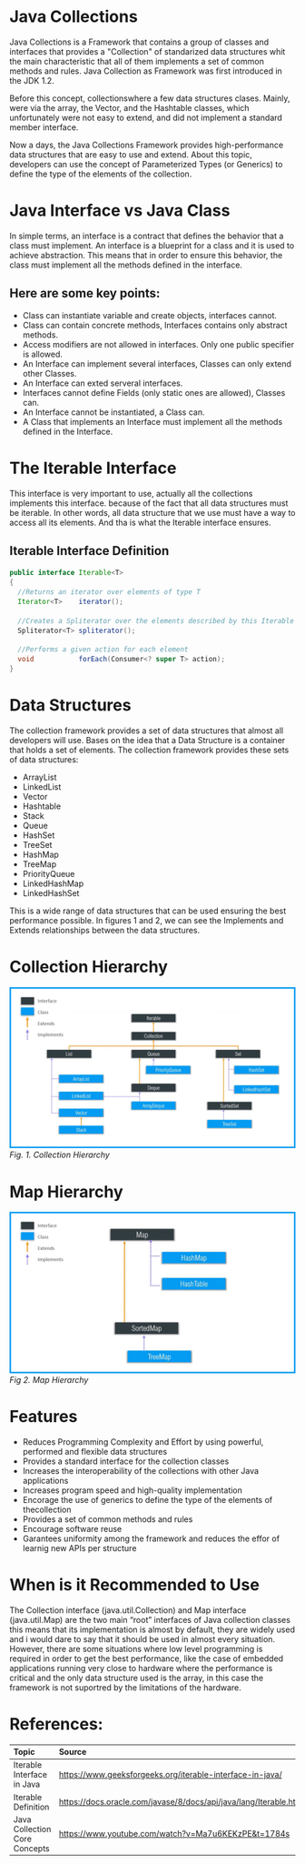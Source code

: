 # Java Collections

Java Collections is a Framework that contains a group of classes and interfaces that provides
a "Collection" of standarized data structures whit the main characteristic
that all of them implements a set of common methods and rules. Java Collection
as Framework was first introduced in the JDK 1.2.

Before this concept, collectionswhere a few data structures clases. 
Mainly, were via the array, the Vector, and the Hashtable classes, 
which unfortunately were not easy to extend, and did not implement a 
standard member interface.

Now a days, the Java Collections Framework provides high-performance 
data structures that are easy to use and extend. About this topic,
developers can use the concept of Parameterized Types (or Generics)
to define the type of the elements of the collection.

# Java Interface vs Java Class
In simple terms, an interface is a contract that defines the behavior that a class must implement.
An interface is a blueprint for a class and it is used to achieve abstraction. This means
that in order to ensure this behavior, the class must implement all the methods defined in the interface.

## Here are some key points:

- Class can instantiate variable and create objects, interfaces cannot.
- Class can contain concrete methods, Interfaces contains only abstract methods. 
- Access modifiers are not allowed in interfaces. Only one public specifier is allowed.
- An Interface can implement several interfaces, Classes can only extend other Classes.
- An Interface can exted serveral interfaces.
- Interfaces cannot define Fields (only static ones are allowed), Classes can.
- An Interface cannot be instantiated, a Class can.
- A Class that implements an Interface must implement all the methods defined in the Interface.

# The Iterable Interface
This interface is very important to use, actually all the collections implements this interface.
because of the fact that all data structures must be iterable. In other words, all data structure
that we use must have a way to access all its elements. And tha is what the Iterable interface
ensures.

## Iterable Interface Definition

```java
public interface Iterable<T>
{
  //Returns an iterator over elements of type T
  Iterator<T>    iterator();
  
  //Creates a Spliterator over the elements described by this Iterable
  Spliterator<T> spliterator();

  //Performs a given action for each element
  void           forEach(Consumer<? super T> action);
}
``` 


# Data Structures
The collection framework provides a set of data structures that almost
all developers will use. Bases on the idea that a Data Structure is a
container that holds a set of elements. The collection framework provides
these sets of data structures:

- ArrayList
- LinkedList
- Vector
- Hashtable
- Stack
- Queue
- HashSet
- TreeSet
- HashMap
- TreeMap
- PriorityQueue
- LinkedHashMap
- LinkedHashSet

This is a wide range of data structures that can be used ensuring the best performance possible.
In figures 1 and 2, we can see the Implements and Extends relationships between the data structures.


# Collection Hierarchy
![](./img/Collection.jpg) 
*Fig. 1. Collection Hierarchy*

# Map Hierarchy
![](./img/Map.jpg)
*Fig 2. Map Hierarchy*

# Features
- Reduces Programming Complexity and Effort by using powerful, performed and
  flexible data structures
- Provides a standard interface for the collection classes
- Increases the interoperability of the collections with other Java applications
- Increases program speed and high-quality implementation
- Encorage the use of generics to define the type of the elements of thecollection
- Provides a set of common methods and rules
- Encourage software reuse
- Garantees uniformity among the framework and reduces the effor of learnig new APIs per structure


# When is it Recommended to Use
The Collection interface (java.util.Collection) and Map interface (java.util.Map) are the two main “root” interfaces of Java collection classes
this means that its implementation is almost by default, they are widely used and i would dare to say that it should be used in almost every situation.
However, there are some situations where low level programming is required in order to get the best performance, like the case of embedded applications
running very close to hardware where the performance is critical and the only data structure used is the array, in this case the framework is not
suportred by the limitations of the hardware.


# References:

| Topic                         | Source                                                            |
| :---------------------------- | :---------------------------------------------------------------- |
| Iterable Interface in Java    | https://www.geeksforgeeks.org/iterable-interface-in-java/         |
| Iterable Definition           | https://docs.oracle.com/javase/8/docs/api/java/lang/Iterable.html |
| Java Collection Core Concepts | https://www.youtube.com/watch?v=Ma7u6KEKzPE&t=1784s               |